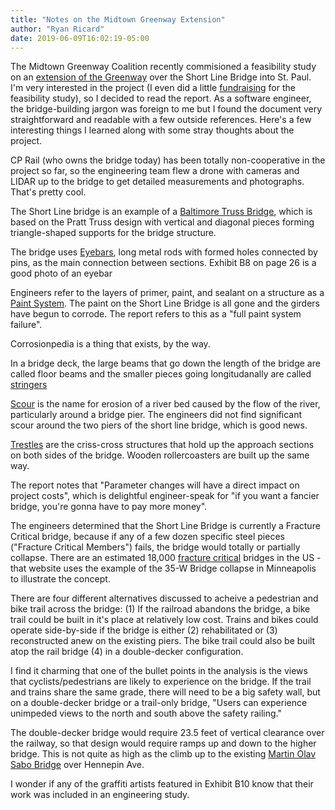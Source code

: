 ```yaml
---
title: "Notes on the Midtown Greenway Extension"
author: "Ryan Ricard"
date: 2019-06-09T16:02:19-05:00
---
```


The Midtown Greenway Coalition recently commisioned a feasibility study on an [extension of the Greenway](https://3kpnuxym9k04c8ilz2quku1czd-wpengine.netdna-ssl.com/wp-content/uploads/2019/06/Final-Greenway-Extension-Report-2019-04-12-.pdf) over the Short Line Bridge into St. Paul. I'm very interested in the project (I even did a little [fundraising](https://ryan-rides-a-bike.glitch.me/) for the feasibility study), so I decided to read the report. As a software engineer, the bridge-building jargon was foreign to me but I found the document very straightforward and readable with a few outside references. Here's a few interesting things I learned along with some stray thoughts about the project. 

CP Rail (who owns the bridge today) has been totally non-cooperative in the project so far, so the engineering team flew a drone with cameras and LIDAR up to the bridge to get detailed measurements and photographs. That's pretty cool. 

The Short Line bridge is an example of a [Baltimore Truss Bridge](https://en.wikipedia.org/wiki/Truss_bridge#Baltimore_truss), which is based on the Pratt Truss design with vertical and diagonal pieces forming triangle-shaped supports for the bridge structure. 

The bridge uses [Eyebars](https://en.wikipedia.org/wiki/Eyebar), long metal rods with formed holes connected by pins, as the main connection between sections. Exhibit B8 on page 26 is a good photo of an eyebar

Engineers refer to the layers of primer, paint, and sealant on a structure as a [Paint System](https://www.corrosionpedia.com/definition/2270/paint-system). The paint on the Short Line Bridge is all gone and the girders have begun to corrode. The report refers to this as a "full paint system failure". 

Corrosionpedia is a thing that exists, by the way. 

In a bridge deck, the large beams that go down the length of the bridge are called floor beams and the smaller pieces going longitudanally are called [stringers](https://www.britannica.com/technology/beam-architecture#ref149686)

[Scour](http://www.dot.state.oh.us/Divisions/Engineering/Structures/bridge%20operations%20and%20maintenance/PreventiveMaintenanceManual/BPMM/glossary/s_terms.htm#scour) is the name for erosion of a river bed caused by the flow of the river, particularly around a bridge pier. The engineers did not find significant scour around the two piers of the short line bridge, which is good news. 


[Trestles](https://en.wikipedia.org/wiki/Trestle_bridge) are the criss-cross structures that hold up the approach sections on both sides of the bridge. Wooden rollercoasters are built up the same way. 

The report notes that "Parameter changes will have a direct impact on project costs", which is delightful engineer-speak for "if you want a fancier bridge, you're gonna have to pay more money". 

The engineers determined that the Short Line Bridge is currently a Fracture Critical bridge, because if any of a few dozen specific steel pieces ("Fracture Critical Members") fails, the bridge would totally or partially collapse. There are an estimated 18,000 [fracture critical](http://saveourbridges.com/basics.html) bridges in the US - that website uses the example of the 35-W Bridge collapse in Minneapolis to illustrate the concept. 

There are four different alternatives discussed to acheive a pedestrian and bike trail across the bridge: (1) If the railroad abandons the bridge, a bike trail could be built in it's place at relatively low cost. Trains and bikes could operate side-by-side if the bridge is either (2) rehabilitated or (3) reconstructed anew on the existing piers. The bike trail could also be built atop the rail bridge (4) in a double-decker configuration. 

I find it charming that one of the bullet points in the analysis is the views that cyclists/pedestrians are likely to experience on the bridge. If the trail and trains share the same grade, there will need to be a big safety wall, but on a double-decker bridge or a trail-only bridge, "Users can experience unimpeded views to the north and south above the safety railing."

The double-decker bridge would require 23.5 feet of vertical clearance over the railway, so that design would require ramps up and down to the higher bridge. This is not quite as high as the climb up to the existing [Martin Olav Sabo Bridge](http://www.minneapolismn.gov/www/groups/public/@clerk/documents/webcontent/wcms1p-088139.pdf) over Hennepin Ave.  

I wonder if any of the graffiti artists featured in Exhibit B10 know that their work was included in an engineering study. 

